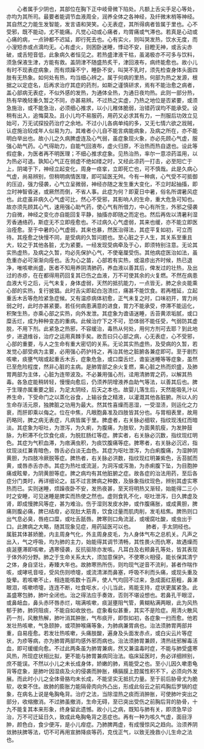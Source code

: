<!-- { "loadSidebar": true } -->
　　心者属手少阴也，其部位在胸下正中岐骨微下陷处。凡额上舌尖手足心等处，亦均为其所司。最要者能调节血液周全，润养全体之各神经，及纤微末梢等神经。其自然之力能生发智能，发言语和哭笑。心无表症，其所得病者皆属于里也。心不受邪，既不能动，尤不能痛。凡觉心动或心痛者，均胃痛或气滞也。若真是心动或心痛的病，一点钟都不迟延，即行死去也。心有实火，则叫哭发热，饮水无度，而小溲短赤或点滴均无。心有虚火，则困卧迷睡，悸动不安，目瞪无神，或舌尖赤破，或舌短音低，此象病久者恒见之。若热盛津液干枯，虽渴极亦不可多与饮料，须急保液生津，方能有救。盖阴津不随盛热炙干，津回液布，病终能愈也。故小儿有时不现表症病象，而有烦躁不宁，睡卧不安，叫哭不乳时，须先检查身体头面四肢有无热象。如何处有热，均当细心辨之。属于何病的里热，何部为热之发源，根据之以定症名，后再求治疗其症的药剂，如斯之谨慎研求，焉有不能治愈之病者，盖心部病无表症，不似外感的发热，为通体全热，为通日夜均热。此则一部分热，热有早晚轻重久暂之不同，亦甚易辨。不过热之实虚，乃热之地位是否紧要，或须急施治，或不能急治，必须细心推求，以小儿稚体脆弱，治错药误均不能承受。设稍有出入，追悔莫及。且小儿均不易服药，用药又必求其有力，一剂服后功效立见始可，万无试探投药治疗之余地。不过小儿各病单纯的多，又无七情六欲之戕贼，认症施治较成年人似易为力。其难者小儿自不能言病能病象，及病之所在，亦不能明白举出也。故小儿之久病脾虚连及心气弱，虽症象现火象，亦必先顾心气虚，服强心助气药。心气得助力，自能气回液布，虚火归原，不治热而热自退也。设此等假症象，为医者再不明医理；不细心推求症象。见热治热，率尔一意凉药滥用，以为热必可退。孰知心气正在弱虚不绝如缕之时，又经此凉药一打击，必至阳亡于上，阴竭于下，神经立起变化，周身一痉挛，立即死亡也，可不慎哉。此是久病心气虚，尚易辨别，但稍明病情医理，即可延医无舛。今有一种病，心气受不可抵御的压迫，强力侵袭，心气立呈微弱，神经亦随之发生重大变化，不立时起抽搐，即立时神智昏迷，或厥然而倒，不省人事。此症为何？即夏日中暑，俗名所谓暑风症也。此症虽非病久心气虚可比，然心不受邪，其影响人的生命，重大危急可知也。故亦须先顾其心气，速用强心助气药，使心气有所借力，中心有所生，外邪之侵袭力自微，神经之变化亦自能回复平静，抽搐亦即随之而定也。然后再佐以清暑利湿芳香通络药，斯症无不立即痊愈也。不过病久心气虚弱，其来也缓，亦不能立即医治痊愈。至于中暑的心气虚弱，其来也暴，然医治得法，其症平复如初，可立而待。其痊愈之快慢不同，是受病的久暂问题也。至心脏之于人生，其关系至重且大，较之于其他各脏，尤为紧要。一经发现受病牵及于心，即须特别注意。无论其实热虚热，及病之久暂，均必先保护心气，不使毫厘受伤。其他病症医治如法，虽危重亦必可渐渐向痊也。舌为心之苗，心部若有实热，或温疹出齐时候，热已退净，唯咳嗽尚盛，医者不知用养阴清肺药，养血液以善其后，俾发过的壮热，及出过的赤疹，在在都得用药回复其已伤之血液，万不可使其余的火复燃。不然在病患血液大亏之后，元气未复，身体虚弱，天然的抵抗能力，一点皆无，肺之余炎能乘心部的实热，复行披猖。此时舌尖即起白泡溃烂，痛甚不能饮食。若再稽延，立起重舌木舌等危险紧急症候。又有温疹病体初愈，正气未复之时，口味初开，胃力尚弱之时，此时亦甚紧要。若任何病患满意的进食，胃力不能承受，停滞不能运化，积聚生热，亦乘心部之实热，向外发泄。其症象为谵语迷睡，舌苔黄浓垢腻，或口糜舌烂，成为种种变态的重病。此候治疗下之不可，恐体弱不能任受，气弱防其虚脱，不用下剂。此紧急之热邪，不容缓治，毒热从何处，用何方剂可去耶？到此地步，进退维谷，治疗之运用真棘手矣。故吾曰只心部之病，心无表症，心不受邪，心部的重要，与人之生命有重大密切的关系。无论其实热虚热，及受病的久暂，若发觉心部受病为主要，必用强心药护持之，再治其他之脏腑各兼症即可。至于剧烈咳嗽，痰壅气喘或起重舌木舌，症象危急，或口糜舌烂，谵妄迷睡等等症象，虽然已至危险程度，然非心脏的主病。是肺胃部之余火复燃，乘心脏之热而炽盛，及肺胃两部为主体，心脏为连带波及。不必兼用强心剂，迳用清肺胃之药，以解其热毒。各急症能稍转轻，慢慢向愈后，仍须养阴增液养血助气等法，以善其后也。脾于生理亦属重要之脏，为足太阴经，后天之本也。故婴儿落生后，天然能吸乳汁以养生命，下受命门之以蒸化谷食，上输谷食之精液，以灌溉其他各脏腑。所以人的生命存活元原，独脾脏之功用为最大。然其性喜燥而恶湿，一受湿渍，则运化之力衰，而肝即乘以侮之。位在中焦，凡眼胞鼻准及四肢皆其分也。与胃相表里，故用药略同，脾之病无表症，凡病皆属于里。脾虚者，右关脉必细软，指纹现浅红而暗淡。其症象为呕吐，为泄泻，为久痢，为腹痛，为肢软，为面黄肌瘦，为发肿鼓脉，为积滞不化饮食化痰，为脱肛肠红等症。脾实者，右关脉必沉数，指纹现红明色。其症为气积血滞，为痞满虫积，为痰饮腹痛等症。脾寒者，右关脉必沉迟，指纹现淡红兼青暗色，唇舌必白淡无血色。其症为呕吐泄泻，为白痢腹痛，为湿肿阴黄胆，为四肢冷厥脱等症。脾热者，右关脉必洪数，指纹现红明兼紫色，舌苔腻而黄，或唇赤舌亦赤。其症为热吐或流涎，为洞泻或泻渤，为赤痢腹下坠，为目胞肿痛或眩晕，为阴黄胆等症。脾之病均有其他脏腑之症。故各症的治法用药，至后各症分门类时，再详细论之。兹不过言脾病之种数，及脉象指纹现色，辨别其虚实寒热而已。实则迷睡，烦躁夜卧不安，发热夜甚，至天将明热又渐轻，始能得二三小时之安睡，可见迷睡是脾实而热使之然也。虚则食乳不化，呕吐泄泻，日久脾虚及肾，即成慢脾风等症，甚为难治。伤于湿则发皮水肿，或作腹痛胀，或成黄胆，脾痛则腹必痛，脾已结疳，必现肚大筋青，饮食过量而肌肉削，发毛枯焦。脾热则口出气息必臭，唇疮口糜，或吐舌舐唇。脾寒则口角流涎，或嗳腐吐酸，或虫出于口。此脾病之大略，随其现象见症，用药延医可以也。
　　肺者，手太阴经也。属脏其体甚娇脆，内主周身气化，外主周身皮毛，为人身体气布之总机关。凡声之出入，气之呼吸，均为肺的主力，始能得其调节清畅，其性畏火而仇寒，故遇燥而痰涎壅滞即咳嗽，遇寒侵袭，反抗驱除亦发咳。凡耳白及右颊鼻孔等处，皆其表现于体外的分野。肺之于生命关系太大，须加意保护。不使寒火相侵，能长保其清宁之体，身自坚壮，寿臻大年也。故肺寒热所伤，则均现气逆音不流利，甚者作喘作咳，或哮吼音哑，受风伤则喷嚏，或流清涕而鼻塞，呼吸不利而头痛，或现头重及旋晕。若咳嗽不止，相连能咳数十百声，使人气均回不过来，急成面红筋粗，鼻涕眼泪，咳嗽喷嚏，连连不断，吐食呕水，小儿当此，焉能支持，症状更属紧急。此盖盛寒包肺，肺叶全闭也。治之得法应手奏效，否则不堪设想也。若鼻孔干眼涩，或鼻衄血，鼻头赤环唇赤烂，喘满咳嗽，痰涎壅阻气管，黄糊粘满两眼，此为风热郁于肺，肺窍阻痰，不能自如收放也。症象看似甚重，其实不是险症。用清火散风药一剂，风散热解，肺叶消其肿胀，气布痰开，即恢如初，各症象一扫而愈。他若发壮热咳嗽，气急颐肿，或项肿喉痛等象，为肺病兼胃病也。治法须肺胃两部并重，自易痊愈。若发壮热咳嗽，头痛肢酸，遍身及头面发赤点，或白尖云片等症状，为疹等病，亦为肺胃两部均感外邪而病也。治法须肺胃兼顾，清热祛邪解毒活血，即可缓缓向愈。不过此两条虽为肺胃兼病，然又兼温毒时症，不能与肺受盛寒风热，所现症状相比拟，更不能与肺胃兼病同治法。临床延医时，务必详细辨别，庶不能误。不然以小儿之未长成身体，娇嫩的肺，焉能受之也。至小儿因久嗽患龟背等症象，是肺叶因湿痰及火的侵袭而肿胀，横膈膜上腔属性积不下，必须向外发展。而此时小儿之全体骨胳均未长成，不能坚实无抵抗力量。至于前后胁骨尤为脆软，收束不住。故肺的膨胀力能隔骨肉向外凸出，形成此俗云之前鸡胸后罗锅的症象，在病名上说是龟胸龟背。治疗之法，当除湿热之痰而消肿胀，可使肺叶突出之部分，收缩撤消。不过肺虽撤消，生命无碍，至已突出受伤之前胸后背的胁骨，十九不能复其本来形象，终身留此遗憾。故小儿之病，既知与肺有关，即须急早诊治，万不可迁延日久，致成此龟胸龟背之恶症也。再有一种为咳久气虚，面目浮肿，颜色白，食少便泻，是小儿疳症。乃肺脾两虚，有成慢惊风之趋向。治须养阴敛肺扶脾等法，切不可再用宣肺降痰等药，克伐正气，以致无挽救小儿生命之法也。
